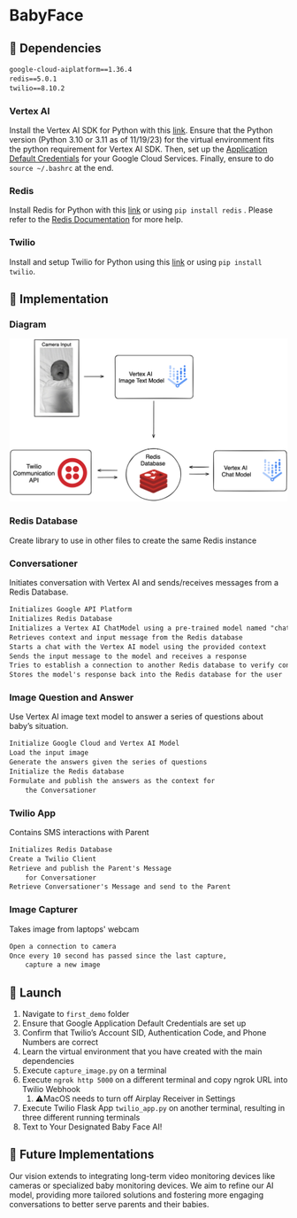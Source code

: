 # BabyFace
## 🔧 Dependencies

```markdown
google-cloud-aiplatform==1.36.4
redis==5.0.1
twilio==8.10.2
```

### Vertex AI

Install the Vertex AI SDK for Python with this [link](https://cloud.google.com/vertex-ai/docs/start/install-sdk). Ensure that the Python version (Python 3.10 or 3.11 as of 11/19/23) for the virtual environment fits the python requirement for Vertex AI SDK. Then, set up the [Application Default Credentials](https://cloud.google.com/docs/authentication/provide-credentials-adc) for your Google Cloud Services. Finally, ensure to do `source ~/.bashrc` at the end. 

### Redis

Install Redis for Python with this [link](https://redis.io/docs/install/install-redis/) or using `pip install redis` . Please refer to the [Redis Documentation](https://redis.io/docs/) for more help.

### Twilio

Install and setup Twilio for Python using this [link](https://www.twilio.com/docs/twilio-cli/quickstart) or using `pip install twilio`.

## 📖 Implementation

### Diagram

![Workflow](workflow.png)


### Redis Database

Create library to use in other files to create the same Redis instance

### Conversationer

Initiates conversation with Vertex AI and sends/receives messages from a Redis Database.

```markdown
Initializes Google API Platform
Initializes Redis Database
Initializes a Vertex AI ChatModel using a pre-trained model named "chat-bison"
Retrieves context and input message from the Redis database
Starts a chat with the Vertex AI model using the provided context
Sends the input message to the model and receives a response
Tries to establish a connection to another Redis database to verify connectivity.
Stores the model's response back into the Redis database for the user
```

### Image Question and Answer

Use Vertex AI image text model to answer a series of questions about baby’s situation.

```markdown
Initialize Google Cloud and Vertex AI Model
Load the input image 
Generate the answers given the series of questions 
Initialize the Redis database 
Formulate and publish the answers as the context for 
	the Conversationer 
```

### Twilio App

Contains SMS interactions with Parent

```markdown
Initializes Redis Database 
Create a Twilio Client 
Retrieve and publish the Parent's Message 
	for Conversationer
Retrieve Conversationer's Message and send to the Parent
```

### Image Capturer

Takes image from laptops' webcam 

```markdown
Open a connection to camera
Once every 10 second has passed since the last capture, 
	capture a new image
```

## 🚀 Launch

1. Navigate to `first_demo` folder
2. Ensure that Google Application Default Credentials are set up 
3. Confirm that Twilio’s Account SID, Authentication Code, and Phone Numbers are correct
4. Learn the virtual environment that you have created with the main dependencies
5. Execute `capture_image.py` on a terminal
6. Execute `ngrok http 5000` on a different terminal and copy ngrok URL into Twilio Webhook
    1. ⚠️MacOS needs to turn off Airplay Receiver in Settings
7. Execute Twilio Flask App `twilio_app.py` on another terminal, resulting in three different running terminals
8. Text to Your Designated Baby Face AI!

## 🔮 Future Implementations

Our vision extends to integrating long-term video monitoring devices like cameras or specialized baby monitoring devices. We aim to refine our AI model, providing more tailored solutions and fostering more engaging conversations to better serve parents and their babies.
